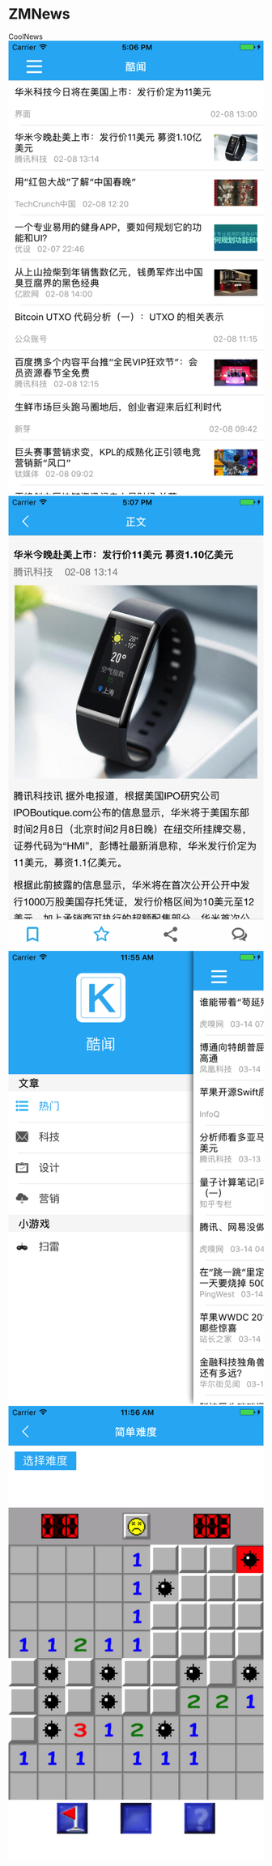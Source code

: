 # ZMNews
CoolNews 
![coolnews](https://github.com/hexuren/ZMNews/blob/master/readmeImage/coolnewsone.png)
![coolnews](https://github.com/hexuren/ZMNews/blob/master/readmeImage/coolnewstwo.png)
![coolnews](https://github.com/hexuren/ZMNews/blob/master/readmeImage/coolnewsthree.png)
![coolnews](https://github.com/hexuren/ZMNews/blob/master/readmeImage/coolnewsfour.png)

